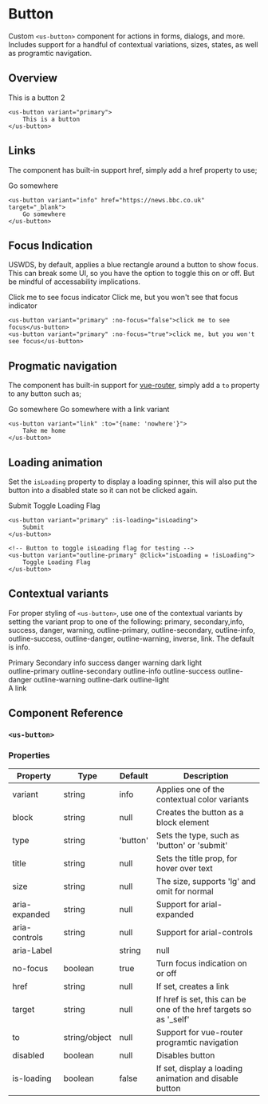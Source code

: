# Button

Custom `<us-button>` component for actions in forms, dialogs, and more. Includes support for a handful of contextual variations, sizes, states, as well as programtic navigation.

## Overview

<us-button variant="primary" class="mt-4">This is a button 2</us-button>

``` vue
<us-button variant="primary">
    This is a button
</us-button>
```

## Links

The component has built-in support href, simply add a href property to use;

<us-button variant="info" href="https://news.bbc.co.uk" target="_blank" class="mb-1">Go somewhere</us-button>

``` vue
<us-button variant="info" href="https://news.bbc.co.uk" target="_blank">
    Go somewhere
</us-button>
```

## Focus Indication

USWDS, by default, applies a blue rectangle around a button to show focus. This can break some UI, so you have the option to toggle this on or off. But be mindful of accessability implications.

<div class="mt-3 mb-3">
    <us-button variant="primary" :no-focus="false">Click me to see focus indicator</us-button>
    <us-button variant="primary" :no-focus="true">Click me, but you won't see that focus indicator</us-button>
</div>

``` vue
<us-button variant="primary" :no-focus="false">click me to see focus</us-button>
<us-button variant="primary" :no-focus="true">click me, but you won't see focus</us-button>
```

## Progmatic navigation

The component has built-in support for [vue-router](https://router.vuejs.org/), simply add a `to` property to any button such as;

<div class="mt-3 mb-3">
<us-button variant="danger" :to="{name: 'nowhere'}" class="mb-1">Go somewhere</us-button>
<us-button variant="link" :to="{name: 'nowhere'}" class="mb-1">Go somewhere with a link variant</us-button>
</div>

``` vue
<us-button variant="link" :to="{name: 'nowhere'}">
    Take me home
</us-button>
```


## Loading animation

Set the `isLoading` property to display a loading spinner, this will also put the button into a disabled state so it can not be clicked again.

<div class="mt-3 mb-3">
<us-button variant="primary" class="mr-3" :is-loading="isLoading">Submit</us-button>
<us-button size="sm" variant="outline-primary" @click="isLoading = !isLoading">Toggle Loading Flag</us-button>
</div>

``` vue
<us-button variant="primary" :is-loading="isLoading">
    Submit
</us-button>

<!-- Button to toggle isLoading flag for testing -->
<us-button variant="outline-primary" @click="isLoading = !isLoading">
    Toggle Loading Flag
</us-button>
```

## Contextual variants

For proper styling of `<us-button>`, use one of the contextual variants by setting the variant prop to one of the following: primary,
secondary,info, success, danger, warning, outline-primary, outline-secondary, outline-info, outline-success, outline-danger,
outline-warning, inverse, link. The default is info.

<div class="mt-3 mb-3">
    <!--<us-button v-for="variant in btnVariants" :key="variant" :variant="variant" class="mr-2 mb-1">{{variant}}</us-button>-->
    <div>
        <us-button variant="primary" class="mr-1 mb-2">Primary</us-button>
        <us-button variant="secondary" class="mr-1 mb-2">Secondary</us-button>
        <us-button variant="info" class="mr-1 mb-2">info</us-button>
        <us-button variant="success" class="mr-1 mb-2">success</us-button>
        <us-button variant="danger" class="mr-1 mb-2">danger</us-button>
        <us-button variant="warning" class="mr-1 mb-2">warning</us-button>
        <us-button variant="dark" class="mr-1 mb-2">dark</us-button>
        <us-button variant="light" class="mr-1 mb-2">light</us-button>
    </div>
    <div>
        <us-button variant="outline-primary" class="mr-1 mb-2">outline-primary</us-button>
        <us-button variant="outline-secondary" class="mr-1 mb-2">outline-secondary</us-button>
        <us-button variant="outline-info" class="mr-1 mb-2">outline-info</us-button>
        <us-button variant="outline-success" class="mr-1 mb-2">outline-success</us-button>
        <us-button variant="outline-danger" class="mr-1 mb-2">outline-danger</us-button>
        <us-button variant="outline-warning" class="mr-1 mb-2">outline-warning</us-button>
        <us-button variant="outline-dark" class="mr-1 mb-2">outline-dark</us-button>
        <us-button variant="outline-light" class="mr-1 mb-2">outline-light</us-button>
    </div>
    <div>
        <us-button variant="link" class="mb-1 mb-1">A link</us-button>
    </div>
</div>

## Component Reference

### `<us-button>`

### Properties 

| Property | Type  | Default | Description |
| -------- | ----- | ------- | ----------- | 
| variant  | string | info | Applies one of the contextual color variants |
| block | string | null | Creates the button as a block element |
| type | string | 'button' | Sets the type, such as 'button' or 'submit'
| title | string | null | Sets the title prop, for hover over text  |
| size | string | null | The size, supports 'lg' and omit for normal |
| aria-expanded | string | null | Support for arial-expanded |
| aria-controls | string | null | Support for arial-controls |
| aria-Label | | string  | null | Support for arial-label |
| no-focus | boolean | true | Turn focus indication on or off |
| href | string | null | If set, creates a link |
| target | string  | null | If href is set, this can be one of the href targets so as '_self' |
| to | string/object | null | Support for vue-router programtic navigation |
| disabled | boolean | null | Disables button |
| is-loading | boolean | false | If set, display a loading animation and disable button |

<script>
export default {
    data() {
        return {
            isLoading: true,
            btnVariants: [
                'primary',
                'secondary',
                'info',
                'success',
                'danger',
                'warning',
                'light',
                'dark',
                'outline-primary',
                'outline-secondary',
                'outline-info',
                'outline-success',
                'outline-danger',
                'outline-warning',
                'outline-light',
                'outline-dark'             
            ]
        };
    }
}
</script>
